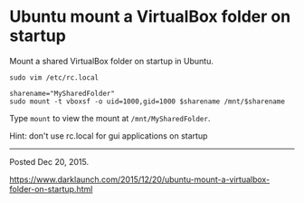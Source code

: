 # Ubuntu mount a VirtualBox folder on startup

Mount a shared VirtualBox folder on startup in Ubuntu.

```
sudo vim /etc/rc.local
```

```
sharename="MySharedFolder"
sudo mount -t vboxsf -o uid=1000,gid=1000 $sharename /mnt/$sharename
```

Type `mount` to view the mount at `/mnt/MySharedFolder`.

Hint: don't use rc.local for gui applications on startup

---

Posted Dec 20, 2015.

https://www.darklaunch.com/2015/12/20/ubuntu-mount-a-virtualbox-folder-on-startup.html
